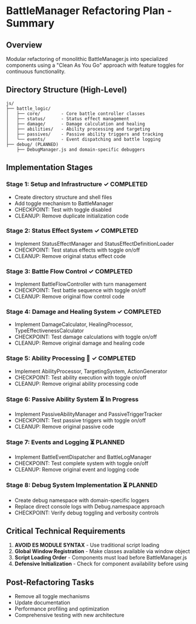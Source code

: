 # BattleManager Refactoring Plan - Summary

## Overview
Modular refactoring of monolithic BattleManager.js into specialized components using a "Clean As You Go" approach with feature toggles for continuous functionality.

## Directory Structure (High-Level)
```
js/
├── battle_logic/
│   ├── core/        - Core battle controller classes
│   ├── status/      - Status effect management
│   ├── damage/      - Damage calculation and healing
│   ├── abilities/   - Ability processing and targeting
│   ├── passives/    - Passive ability triggers and tracking
│   └── events/      - Event dispatching and battle logging
├── debug/ (PLANNED)
    ├── DebugManager.js and domain-specific debuggers
```

## Implementation Stages

### Stage 1: Setup and Infrastructure ✓ COMPLETED
- Create directory structure and shell files
- Add toggle mechanism to BattleManager
- CHECKPOINT: Test with toggle disabled
- CLEANUP: Remove duplicate initialization code

### Stage 2: Status Effect System ✓ COMPLETED
- Implement StatusEffectManager and StatusEffectDefinitionLoader
- CHECKPOINT: Test status effects with toggle on/off
- CLEANUP: Remove original status effect code

### Stage 3: Battle Flow Control ✓ COMPLETED
- Implement BattleFlowController with turn management
- CHECKPOINT: Test battle sequence with toggle on/off
- CLEANUP: Remove original flow control code

### Stage 4: Damage and Healing System ✓ COMPLETED
- Implement DamageCalculator, HealingProcessor, TypeEffectivenessCalculator
- CHECKPOINT: Test damage calculations with toggle on/off
- CLEANUP: Remove original damage and healing code

### Stage 5: Ability Processing 🔄 ✓ COMPLETED
- Implement AbilityProcessor, TargetingSystem, ActionGenerator
- CHECKPOINT: Test ability execution with toggle on/off
- CLEANUP: Remove original ability processing code

### Stage 6: Passive Ability System ⏳ In Progress
- Implement PassiveAbilityManager and PassiveTriggerTracker
- CHECKPOINT: Test passive triggers with toggle on/off
- CLEANUP: Remove original passive code

### Stage 7: Events and Logging ⏳ PLANNED
- Implement BattleEventDispatcher and BattleLogManager
- CHECKPOINT: Test complete system with toggle on/off
- CLEANUP: Remove original event and logging code

### Stage 8: Debug System Implementation ⏳ PLANNED
- Create debug namespace with domain-specific loggers
- Replace direct console logs with Debug.namespace approach
- CHECKPOINT: Verify debug toggling and verbosity controls

## Critical Technical Requirements

1. **AVOID ES MODULE SYNTAX** - Use traditional script loading
2. **Global Window Registration** - Make classes available via window object
3. **Script Loading Order** - Components must load before BattleManager.js
4. **Defensive Initialization** - Check for component availability before using

## Post-Refactoring Tasks
- Remove all toggle mechanisms
- Update documentation
- Performance profiling and optimization
- Comprehensive testing with new architecture